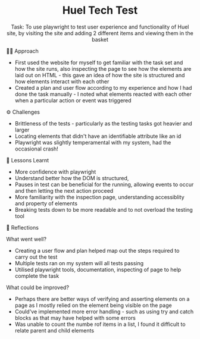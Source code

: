 <h1 align="center">Huel Tech Test</h1>

<p align="center">
  Task: To use playwright to test user experience and functionality of Huel site, by visiting the site and adding 2 different items and viewing them in the basket
</p>

👩‍💻 Approach

- First used the website for myself to get familiar with the task set and how the site runs, also inspecting the page to see how the elements are laid out on HTML - this gave an idea of how the site is structured and how elements interact with each other
- Created a plan and user flow according to my experience and how I had done the task manually - I noted what elements reacted with each other when a particular action or event was triggered

⚙ Challenges
- Brittleness of the tests - particularly as the testing tasks got heavier and larger
- Locating elements that didn't have an identifiable attribute like an id
- Playwright was slightly temperamental with my system, had the occasional crash! 

🏫 Lessons Learnt
- More confidence with playwright
- Understand better how the DOM is structured,
- Pauses in test can be beneficial for the running, allowing events to occur and then letting the next action proceed
- More familiarity with the inspection page, understanding accessiblity and property of elements
- Breaking tests down to be more readable and to not overload the testing tool

💭 Reflections

What went well?

- Creating a user flow and plan helped map out the steps required to carry out the test
- Multiple tests ran on my system will all tests passing
- Utilised playwright tools, documentation, inspecting of page to help complete the task

What could be improved?

- Perhaps there are better ways of verifying and asserting elements on a page as I mostly relied on the element being visible on the page
- Could've implemented more error handling - such as using try and catch blocks as that may have helped with some errors
- Was unable to count the numbe rof items in a list, I found it difficult to relate parent and child elements
